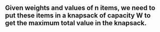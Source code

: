 ## Given weights and values of n items, we need to put these items in a knapsack of capacity W to get the maximum total value in the knapsack.
